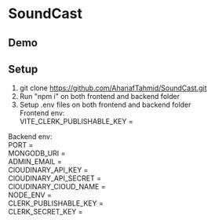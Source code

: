 # SoundCast
## Demo

## Setup
1. git clone https://github.com/AhanafTahmid/SoundCast.git
2. Run "npm i" on both frontend and backend folder
3. Setup .env files on both frontend and backend folder  
Frontend env:  
VITE_CLERK_PUBLISHABLE_KEY =  
 
Backend env:  
PORT =  
MONGODB_URI =  
ADMIN_EMAIL =  
ClOUDINARY_API_KEY =  
ClOUDINARY_API_SECRET =  
ClOUDINARY_ClOUD_NAME =  
NODE_ENV =  
CLERK_PUBLISHABLE_KEY =  
CLERK_SECRET_KEY =  